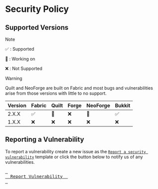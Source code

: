 # Security Policy

## Supported Versions 

> [!NOTE]
> :white_check_mark: : Supported
> 
> :construction: : Working on
> 
> :x: : Not Supported

> [!WARNING]
> Quilt and NeoForge are built on Fabric and most bugs and vulnerabilities arise from those versions with little to no support.

| Version | Fabric             | Quilt          | Forge | NeoForge       | Bukkit             |
| ------- | ------------------ | -------------- | ----- | -------------- | ------------------ |
| 2.X.X   | :white_check_mark: | :construction: | :x:   | :construction: | :white_check_mark: |
| 1.X.X   | :x:                | :x:            | :x:   | :x:            | :x:                |

## Reporting a Vulnerability

To report a vulnerability create a new issue as the [`Report a security vulnerability`](https://github.com/XDPXI/XDLib/security/advisories/new) template or click the button below to notify us of any vulnerabilities.

[<kbd> <br>    Report Vulnerability    <br> </kbd>][DWLD]

[DWLD]: https://github.com/XDPXI/XDLib/security/advisories/new
